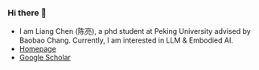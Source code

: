 ### Hi there 👋

- I am Liang Chen (陈亮), a phd student at Peking University advised by Baobao Chang. Currently, I am interested in LLM & Embodied AI.
- [Homepage](https://chenllliang.github.io/about/?version=23422)
- [Google Scholar](https://scholar.google.com/citations?user=lMKPaTYAAAAJ&hl=en)


